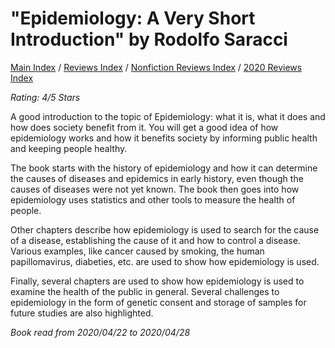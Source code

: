 # "Epidemiology: A Very Short Introduction" by Rodolfo Saracci

[Main Index](../../../README.md) / [Reviews Index](../../README.md) / [Nonfiction Reviews Index](../README.md) / [2020 Reviews Index](README.md)

*Rating: 4/5 Stars*

A good introduction to the topic of Epidemiology: what it is, what it does and how does society benefit from it. You will get a good idea of how epidemiology works and how it benefits society by informing public health and keeping people healthy.

The book starts with the history of epidemiology and how it can determine the causes of diseases and epidemics in early history, even though the causes of diseases were not yet known. The book then goes into how epidemiology uses statistics and other tools to measure the health of people.

Other chapters describe how epidemiology is used to search for the cause of a disease, establishing the cause of it and how to control a disease. Various examples, like cancer caused by smoking, the human papillomavirus, diabeties, etc. are used to show how epidemiology is used.

Finally, several chapters are used to show how epidemiology is used to examine the health of the public in general. Several challenges to epidemiology in the form of genetic consent and storage of samples for future studies are also highlighted.

*Book read from 2020/04/22 to 2020/04/28*
